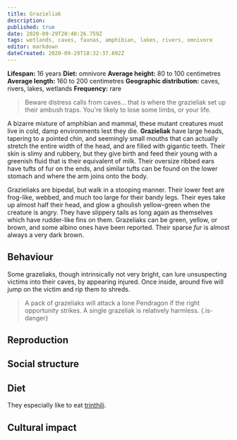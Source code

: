 ```yaml
---
title: Grazieliak
description: 
published: true
date: 2020-09-29T20:40:26.759Z
tags: wetlands, caves, faunas, amphibian, lakes, rivers, omnivore
editor: markdown
dateCreated: 2020-09-29T18:32:37.892Z
---
```


<!-- infobox starts -->
**Lifespan:** 16 years
**Diet:** omnivore
**Average height:** 80 to 100 centimetres
**Average length:** 160 to 200 centimetres
**Geographic distribution:** caves, rivers, lakes, wetlands
**Frequency:** rare
<!-- infobox ends -->

> Beware distress calls from caves... that is where the grazieliak set up their ambush traps. You're likely to lose some limbs, or your life.

A bizarre mixture of amphibian and mammal, these mutant creatures must live in cold, damp environments lest they die. **Grazieliak** have large heads, tapering to a pointed chin, and seemingly small mouths that can actually stretch the entire width of the head, and are filled with gigantic teeth. Their skin is slimy and rubbery, but they give birth and feed their young with a greenish fluid that is their equivalent of milk. Their oversize ribbed ears have tufts of fur on the ends, and similar tufts can be found on the lower stomach and where the arm joins onto the body.

Grazieliaks are bipedal, but walk in a stooping manner. Their lower feet are frog-like, webbed, and much too large for their bandy legs. Their eyes take up almost half their head, and glow a ghoulish yellow-green when the creature is angry. They have slippery tails as long again as themselves which have rudder-like fins on them. Grazeliaks can be green, yellow, or brown, and some albino ones have been reported. Their sparse *fur* is almost always a very dark brown.

## Behaviour

Some grazeliaks, though intrinsically not very bright, can lure unsuspecting victims into their caves, by appearing injured. Once inside, around five will jump on the victim and rip them to shreds.

> A pack of grazeliaks will attack a lone Pendragon if the right opportunity strikes. A single grazeliak is relatively harmless.
{.is-danger}

## Reproduction

## Social structure

## Diet

They especially like to eat [trinthili](/faunas/trinthil).

## Cultural impact